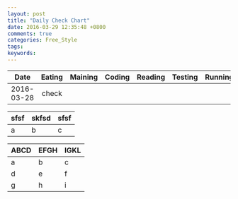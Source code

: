 ```yaml
---
layout: post
title: "Daily Check Chart"
date: 2016-03-29 12:35:48 +0800
comments: true
categories: Free_Style
tags: 
keywords: 
---
```


| Date          | Eating | Maining | Coding | Reading | Testing | Running | Sleepping |   
| :-----------: | :----: | :-----: | :----: | :-----: | :-----: | :-----: | --------: |   
| 2016-03-28  | check  |


sfsf | skfsd | sfsf  
---- | ----- | ----  
a    | b     | c   


ABCD | EFGH | IGKL  
-----|------|----  
a    | b    | c  
d    | e    | f  
g    | h    | i  
